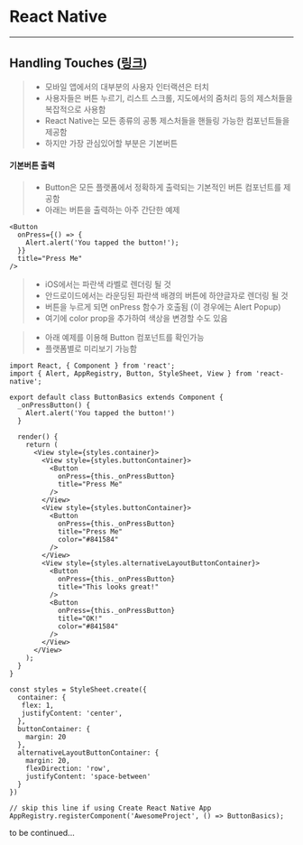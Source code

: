 React Native
============

---

Handling Touches ([링크](https://facebook.github.io/react-native/docs/handling-touches.html))
------------------------------------------------------------------------

> - 모바일 앱에서의 대부분의 사용자 인터랙션은 터치
> - 사용자들은 버튼 누르기, 리스트 스크롤, 지도에서의 줌처리 등의 제스처들을 복잡적으로 사용함
> - React Native는 모든 종류의 공통 제스처들을 핸들링 가능한 컴포넌트들을 제공함
> - 하지만 가장 관심있어할 부분은 기본버튼

#### 기본버튼 출력

> - Button은 모든 플랫폼에서 정확하게 출력되는 기본적인 버튼 컴포넌트를 제공함
> - 아래는 버튼을 출력하는 아주 간단한 예제

~~~
<Button
  onPress={() => {
    Alert.alert('You tapped the button!');
  }}
  title="Press Me"
/>
~~~

> - iOS에서는 파란색 라벨로 렌더링 될 것
> - 안드로이드에서는 라운딩된 파란색 배경의 버튼에 하얀글자로 렌더링 될 것
> - 버튼을 누르게 되면 onPress 함수가 호출됨 (이 경우에는 Alert Popup)
> - 여기에 color prop을 추가하여 색상을 변경할 수도 있음

> - 아래 예제를 이용해 Button 컴포넌트를 확인가능
> - 플랫폼별로 미리보기 가능함

~~~
import React, { Component } from 'react';
import { Alert, AppRegistry, Button, StyleSheet, View } from 'react-native';

export default class ButtonBasics extends Component {
  _onPressButton() {
    Alert.alert('You tapped the button!')
  }

  render() {
    return (
      <View style={styles.container}>
        <View style={styles.buttonContainer}>
          <Button
            onPress={this._onPressButton}
            title="Press Me"
          />
        </View>
        <View style={styles.buttonContainer}>
          <Button
            onPress={this._onPressButton}
            title="Press Me"
            color="#841584"
          />
        </View>
        <View style={styles.alternativeLayoutButtonContainer}>
          <Button
            onPress={this._onPressButton}
            title="This looks great!"
          />
          <Button
            onPress={this._onPressButton}
            title="OK!"
            color="#841584"
          />
        </View>
      </View>
    );
  }
}

const styles = StyleSheet.create({
  container: {
   flex: 1,
   justifyContent: 'center',
  },
  buttonContainer: {
    margin: 20
  },
  alternativeLayoutButtonContainer: {
    margin: 20,
    flexDirection: 'row',
    justifyContent: 'space-between'
  }
})

// skip this line if using Create React Native App
AppRegistry.registerComponent('AwesomeProject', () => ButtonBasics);
~~~


to be continued...
